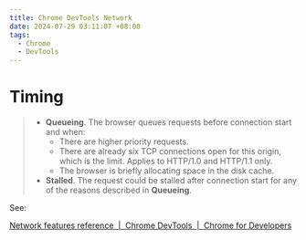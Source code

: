 ```yaml
---
title: Chrome DevTools Network
date: 2024-07-29 03:11:07 +08:00
tags:
  - Chrome
  - DevTools
---
```


# Timing

> - **Queueing**. The browser queues requests before connection start and when:
>   - There are higher priority requests.
>   - There are already six TCP connections open for this origin, which is the limit. Applies to HTTP/1.0 and HTTP/1.1 only.
>   - The browser is briefly allocating space in the disk cache.
> - **Stalled**. The request could be stalled after connection start for any of the reasons described in **Queueing**.

See:

[Network features reference  |  Chrome DevTools  |  Chrome for Developers](https://developer.chrome.com/docs/devtools/network/reference/?utm_source=devtools#timing-explanation)
